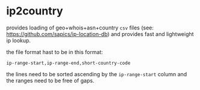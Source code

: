 # ip2country

provides loading of geo+whois+asn+country `csv` files (see: https://github.com/sapics/ip-location-db) and provides fast and lightweight ip lookup.

the file format hast to be in this format:
```
ip-range-start,ip-range-end,short-country-code
```

the lines need to be sorted ascending by the `ip-range-start` column and the ranges need to be free of gaps.